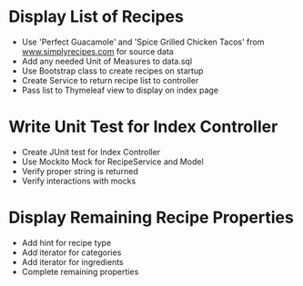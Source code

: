 # Display List of Recipes

* Use 'Perfect Guacamole' and 'Spice Grilled Chicken Tacos' from www.simplyrecipes.com for source data
* Add any needed Unit of Measures to data.sql
* Use Bootstrap class to create recipes on startup
* Create Service to return recipe list to controller
* Pass list to Thymeleaf view to display on index page


# Write Unit Test for Index Controller

* Create JUnit test for Index Controller
* Use Mockito Mock for RecipeService and Model
* Verify proper string is returned
* Verify interactions with mocks

# Display Remaining Recipe Properties

* Add hint for recipe type
* Add iterator for categories
* Add iterator for ingredients
* Complete remaining properties
